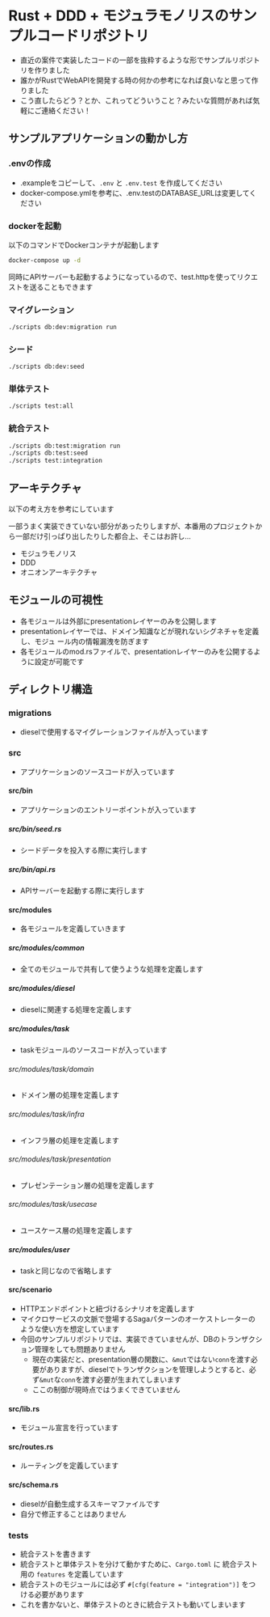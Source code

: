 # Rust + DDD + モジュラモノリスのサンプルコードリポジトリ

- 直近の案件で実装したコードの一部を抜粋するような形でサンプルリポジトリを作りました
- 誰かがRustでWebAPIを開発する時の何かの参考になれば良いなと思って作りました
- こう直したらどう？とか、これってどういうこと？みたいな質問があれば気軽にご連絡ください！

## サンプルアプリケーションの動かし方

### .envの作成

- .exampleをコピーして、`.env` と `.env.test` を作成してください
- docker-compose.ymlを参考に、.env.testのDATABASE_URLは変更してください

### dockerを起動

以下のコマンドでDockerコンテナが起動します

```bash
docker-compose up -d
```

同時にAPIサーバーも起動するようになっているので、test.httpを使ってリクエストを送ることもできます

### マイグレーション

```bash
./scripts db:dev:migration run
```

### シード

```bash
./scripts db:dev:seed
```

### 単体テスト

```bash
./scripts test:all
```

### 統合テスト

```bash
./scripts db:test:migration run
./scripts db:test:seed
./scripts test:integration
```

## アーキテクチャ

以下の考え方を参考にしています

一部うまく実装できていない部分があったりしますが、本番用のプロジェクトから一部だけ引っぱり出したりした都合上、そこはお許し...

- モジュラモノリス
- DDD
- オニオンアーキテクチャ

## モジュールの可視性

- 各モジュールは外部にpresentationレイヤーのみを公開します
- presentationレイヤーでは、ドメイン知識などが現れないシグネチャを定義し、モジュ
ール内の情報漏洩を防ぎます
- 各モジュールのmod.rsファイルで、presentationレイヤーのみを公開するように設定が可能です

## ディレクトリ構造

### migrations

- dieselで使用するマイグレーションファイルが入っています

### src

- アプリケーションのソースコードが入っています

#### src/bin

- アプリケーションのエントリーポイントが入っています

##### src/bin/seed.rs

- シードデータを投入する際に実行します

##### src/bin/api.rs

- APIサーバーを起動する際に実行します

#### src/modules

- 各モジュールを定義していきます

##### src/modules/common

- 全てのモジュールで共有して使うような処理を定義します

##### src/modules/diesel

- dieselに関連する処理を定義します

##### src/modules/task

- taskモジュールのソースコードが入っています

###### src/modules/task/domain

- ドメイン層の処理を定義します

###### src/modules/task/infra

- インフラ層の処理を定義します

###### src/modules/task/presentation

- プレゼンテーション層の処理を定義します

###### src/modules/task/usecase

- ユースケース層の処理を定義します

##### src/modules/user

- taskと同じなので省略します

#### src/scenario

- HTTPエンドポイントと紐づけるシナリオを定義します
- マイクロサービスの文脈で登場するSagaパターンのオーケストレーターのような使い方を想定しています
- 今回のサンプルリポジトリでは、実装できていませんが、DBのトランザクション管理をしても問題ありません
  - 現在の実装だと、presentation層の関数に、`&mut`ではない`conn`を渡す必要がありますが、dieselでトランザクションを管理しようとすると、必ず`&mut`な`conn`を渡す必要が生まれてしまいます
  - ここの制御が現時点ではうまくできていません

#### src/lib.rs

- モジュール宣言を行っています

#### src/routes.rs

- ルーティングを定義しています

#### src/schema.rs

- dieselが自動生成するスキーマファイルです
- 自分で修正することはありません

### tests

- 統合テストを書きます
- 統合テストと単体テストを分けて動かすために、`Cargo.toml` に 統合テスト用の `features` を定義しています
- 統合テストのモジュールには必ず `#[cfg(feature = "integration")]` をつける必要があります
- これを書かないと、単体テストのときに統合テストも動いてしまいます
